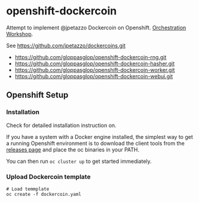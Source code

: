 # openshift-dockercoin

Attempt to implement @jpetazzo  Dockercoin on Openshift.
[Orchestration Workshop](https://jpetazzo.github.io/orchestration-workshop/#).

See https://github.com/jpetazzo/dockercoins.git

* https://github.com/gloppasglop/openshift-dockercoin-rng.git
* https://github.com/gloppasglop/openshift-dockercoin-hasher.git
* https://github.com/gloppasglop/openshift-dockercoin-worker.git
* https://github.com/gloppasglop/openshift-dockercoin-webui.git


Openshift Setup
---------------

### Installation

Check for detailed installation instruction on.

If you have a system with a Docker engine installed, the simplest way to get a running Openshift environment is to download the client tools from the [releases page](https://github.com/openshift/origin/releases) and place the oc binaries in your PATH.

You can then run `oc cluster up` to get started immediately. 


### Upload Dockercoin template


```
# Load temmplate
oc create -f dockercoin.yaml
```



